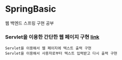 # SpringBasic
웹 백엔드 스프링 구현 공부

### Servlet을 이용한 간단한 웹 페이지 구현 [link]('https://github.com/KimJinYeon/SpringBasic/tree/main/01_firstweb')

    Servlet을 이용해서 웹 페이지에 텍스트 출력 구현
    Servlet을 이용해서 사용자로부터 텍스트 입력받고 다시 출력 구현